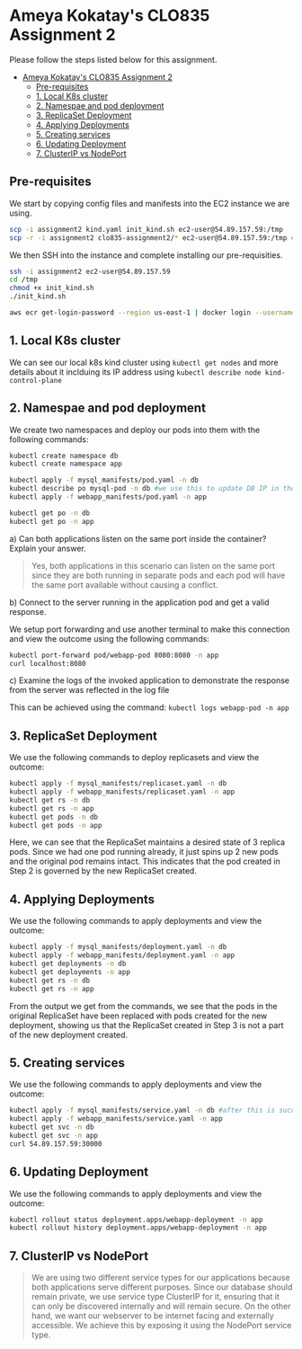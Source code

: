 # Ameya Kokatay's CLO835 Assignment 2

Please follow the steps listed below for this assignment.

- [Ameya Kokatay's CLO835 Assignment 2](#ameya-kokatays-clo835-assignment-2)
  - [Pre-requisites](#pre-requisites)
  - [1. Local K8s cluster](#1-local-k8s-cluster)
  - [2. Namespae and pod deployment](#2-namespae-and-pod-deployment)
  - [3. ReplicaSet Deployment](#3-replicaset-deployment)
  - [4. Applying Deployments](#4-applying-deployments)
  - [5. Creating services](#5-creating-services)
  - [6. Updating Deployment](#6-updating-deployment)
  - [7. ClusterIP vs NodePort](#7-clusterip-vs-nodeport)

## Pre-requisites

We start by copying config files and manifests into the EC2 instance we are using.

```bash
scp -i assignment2 kind.yaml init_kind.sh ec2-user@54.89.157.59:/tmp
scp -r -i assignment2 clo835-assignment2/* ec2-user@54.89.157.59:/tmp #Copying manifests into the ec2 instance
```

We then SSH into the instance and complete installing our pre-requisities.

```bash
ssh -i assignment2 ec2-user@54.89.157.59
cd /tmp
chmod +x init_kind.sh
./init_kind.sh

aws ecr get-login-password --region us-east-1 | docker login --username AWS --password-stdin 579130819361.dkr.ecr.us-east-1.amazonaws.com #authenticate to ECR to pull docker images
```

## 1. Local K8s cluster

We can see our local k8s kind cluster using `kubectl get nodes` and more details about it inclduing its IP address using `kubectl describe node kind-control-plane`

## 2. Namespae and pod deployment

We create two namespaces and deploy our pods into them with the following commands:

```bash
kubectl create namespace db
kubectl create namespace app

kubectl apply -f mysql_manifests/pod.yaml -n db
kubectl describe po mysql-pod -n db #we use this to update DB IP in the webapp manifests
kubectl apply -f webapp_manifests/pod.yaml -n app

kubectl get po -n db
kubectl get po -n app
```

a) Can both applications listen on the same port inside the container? Explain your answer.

> Yes, both applications in this scenario can listen on the same port since they are both running in separate pods and each pod will have the same port available without causing a conflict.

b) Connect to the server running in the application pod and get a valid response.

We setup port forwarding and use another terminal to make this connection and view the outcome using the following commands:

```bash
kubectl port-forward pod/webapp-pod 8080:8080 -n app
curl localhost:8080
```

c) Examine the logs of the invoked application to demonstrate the response from the server was reflected in the log file 

This can be achieved using the command: `kubectl logs webapp-pod -n app`

## 3. ReplicaSet Deployment

We use the following commands to deploy replicasets and view the outcome:

```bash
kubectl apply -f mysql_manifests/replicaset.yaml -n db
kubectl apply -f webapp_manifests/replicaset.yaml -n app
kubectl get rs -n db
kubectl get rs -n app
kubectl get pods -n db
kubectl get pods -n app
```

Here, we can see that the ReplicaSet maintains a desired state of 3 replica pods. Since we had one pod running already, it just spins up 2 new pods and the original pod remains intact. This indicates that the pod created in Step 2 is governed by the new ReplicaSet created.


## 4. Applying Deployments

We use the following commands to apply deployments and view the outcome:

```bash
kubectl apply -f mysql_manifests/deployment.yaml -n db
kubectl apply -f webapp_manifests/deployment.yaml -n app
kubectl get deployments -n db
kubectl get deployments -n app
kubectl get rs -n db
kubectl get rs -n app
```

From the output we get from the commands, we see that the pods in the original ReplicaSet have been replaced with pods created for the new deployment, showing us that the ReplicaSet created in Step 3 is not a part of the new deployment created.

## 5. Creating services

We use the following commands to apply deployments and view the outcome:

```bash
kubectl apply -f mysql_manifests/service.yaml -n db #after this is successfully deployed, change value in webapp deployment to mysql-service.db.svc.cluster.local
kubectl apply -f webapp_manifests/service.yaml -n app
kubectl get svc -n db
kubectl get svc -n app
curl 54.89.157.59:30000
```

## 6. Updating Deployment

We use the following commands to apply deployments and view the outcome:

```bash
kubectl rollout status deployment.apps/webapp-deployment -n app
kubectl rollout history deployment.apps/webapp-deployment -n app
```

## 7. ClusterIP vs NodePort

> We are using two different service types for our applications because both applications serve different purposes. Since our database should remain private, we use service type ClusterIP for it, ensuring that it can only be discovered internally and will remain secure. On the other hand, we want our webserver to be internet facing and externally accessible. We achieve this by exposing it using the NodePort service type.